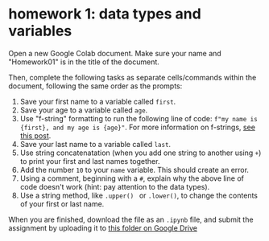 # homework 1: data types and variables

Open a new Google Colab document. Make sure your name and "Homework01" is in the title of the document. 

Then, complete the following tasks as separate cells/commands within the document, following the same order as the prompts:  

1. Save your first name to a variable called `first`. 
2. Save your age to a variable called `age`. 
3. Use "f-string" formatting to run the following line of code: `f"my name is {first}, and my age is {age}"`. For more information on f-strings, [see this post](https://www.digitalocean.com/community/tutorials/python-f-strings-literal-string-interpolation).
4. Save your last name to a variable called `last`.
5. Use string concatenatation (when you add one string to another using `+`) to print your first and last names together. 
6. Add the number `10` to your `name` variable. This should create an error.
7. Using a comment, beginning with a `#`, explain why the above line of code doesn't work (hint: pay attention to the data types).
8. Use a string method, like `.upper() ` or `.lower()`, to change the contents of your first or last name.  


When you are finished, download the file as an `.ipynb` file, and submit the assignment by uploading it to [this folder on Google Drive](https://drive.google.com/drive/folders/1HIYknpWgEZUqM8ERekDdRN5JSJaPhb9C?usp=sharing)


